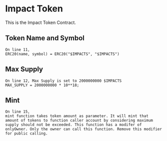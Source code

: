 # Impact Token

This is the Impact Token Contract.

## Token Name and Symbol

    On line 11,
    ERC20(name, symbol) = ERC20("$IMPACTS", "$IMPACTS")

## Max Supply

    On line 12, Max Supply is set to 2000000000 $IMPACTS
    MAX_SUPPLY = 2000000000 * 10**18;

## Mint

    On line 15,
    mint function takes token amount as parameter. It will mint that amount of tokens to function caller account by considering maximum supply should not be exceeded. This function has a modifer of onlyOwner. Only the owner can call this function. Remove this modifier for public calling.
